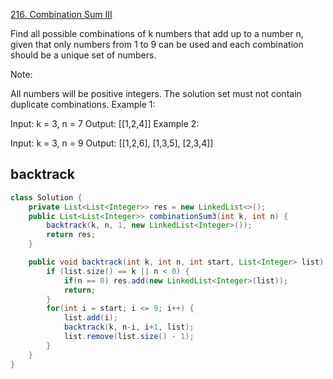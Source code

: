 [216. Combination Sum III](https://leetcode.com/problems/combination-sum-iii/)

Find all possible combinations of k numbers that add up to a number n, given that only numbers from 1 to 9 can be used and each combination should be a unique set of numbers.

Note:

All numbers will be positive integers.
The solution set must not contain duplicate combinations.
Example 1:

Input: k = 3, n = 7
Output: [[1,2,4]]
Example 2:

Input: k = 3, n = 9
Output: [[1,2,6], [1,3,5], [2,3,4]]

## backtrack
```java
class Solution {    
    private List<List<Integer>> res = new LinkedList<>();
    public List<List<Integer>> combinationSum3(int k, int n) {
        backtrack(k, n, 1, new LinkedList<Integer>());
        return res;
    }

    public void backtrack(int k, int n, int start, List<Integer> list) {
        if (list.size() == k || n < 0) {
            if(n == 0) res.add(new LinkedList<Integer>(list));
            return;
        }
        for(int i = start; i <= 9; i++) {
            list.add(i);
            backtrack(k, n-i, i+1, list);
            list.remove(list.size() - 1);
        }
    }
}
```
